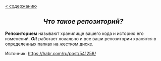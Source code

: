 [< содержанию](./readme.md)

## <center> *Что такое репозиторий?* </center>

__Репозиторием__ называют хранилище вашего кода и историю его изменений. ***Git*** работает локально и все ваши репозитории хранятся в определенных папках на жестком диске.

Источник: https://habr.com/ru/post/541258/